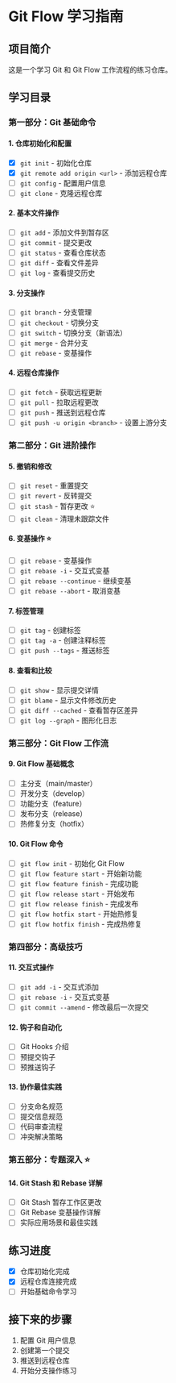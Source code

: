 # Git Flow 学习指南

## 项目简介
这是一个学习 Git 和 Git Flow 工作流程的练习仓库。

## 学习目录

### 第一部分：Git 基础命令
#### 1. 仓库初始化和配置
- [x] `git init` - 初始化仓库
- [x] `git remote add origin <url>` - 添加远程仓库
- [ ] `git config` - 配置用户信息
- [ ] `git clone` - 克隆远程仓库

#### 2. 基本文件操作
- [ ] `git add` - 添加文件到暂存区
- [ ] `git commit` - 提交更改
- [ ] `git status` - 查看仓库状态
- [ ] `git diff` - 查看文件差异
- [ ] `git log` - 查看提交历史

#### 3. 分支操作
- [ ] `git branch` - 分支管理
- [ ] `git checkout` - 切换分支
- [ ] `git switch` - 切换分支（新语法）
- [ ] `git merge` - 合并分支
- [ ] `git rebase` - 变基操作

#### 4. 远程仓库操作
- [ ] `git fetch` - 获取远程更新
- [ ] `git pull` - 拉取远程更改
- [ ] `git push` - 推送到远程仓库
- [ ] `git push -u origin <branch>` - 设置上游分支

### 第二部分：Git 进阶操作
#### 5. 撤销和修改
- [ ] `git reset` - 重置提交
- [ ] `git revert` - 反转提交
- [ ] `git stash` - 暂存更改 ⭐
- [ ] `git clean` - 清理未跟踪文件

#### 6. 变基操作 ⭐
- [ ] `git rebase` - 变基操作
- [ ] `git rebase -i` - 交互式变基
- [ ] `git rebase --continue` - 继续变基
- [ ] `git rebase --abort` - 取消变基

#### 7. 标签管理
- [ ] `git tag` - 创建标签
- [ ] `git tag -a` - 创建注释标签
- [ ] `git push --tags` - 推送标签

#### 8. 查看和比较
- [ ] `git show` - 显示提交详情
- [ ] `git blame` - 显示文件修改历史
- [ ] `git diff --cached` - 查看暂存区差异
- [ ] `git log --graph` - 图形化日志

### 第三部分：Git Flow 工作流
#### 9. Git Flow 基础概念
- [ ] 主分支（main/master）
- [ ] 开发分支（develop）
- [ ] 功能分支（feature）
- [ ] 发布分支（release）
- [ ] 热修复分支（hotfix）

#### 10. Git Flow 命令
- [ ] `git flow init` - 初始化 Git Flow
- [ ] `git flow feature start` - 开始新功能
- [ ] `git flow feature finish` - 完成功能
- [ ] `git flow release start` - 开始发布
- [ ] `git flow release finish` - 完成发布
- [ ] `git flow hotfix start` - 开始热修复
- [ ] `git flow hotfix finish` - 完成热修复

### 第四部分：高级技巧
#### 11. 交互式操作
- [ ] `git add -i` - 交互式添加
- [ ] `git rebase -i` - 交互式变基
- [ ] `git commit --amend` - 修改最后一次提交

#### 12. 钩子和自动化
- [ ] Git Hooks 介绍
- [ ] 预提交钩子
- [ ] 预推送钩子

#### 13. 协作最佳实践
- [ ] 分支命名规范
- [ ] 提交信息规范
- [ ] 代码审查流程
- [ ] 冲突解决策略

### 第五部分：专题深入 ⭐
#### 14. Git Stash 和 Rebase 详解
- [ ] Git Stash 暂存工作区更改
- [ ] Git Rebase 变基操作详解
- [ ] 实际应用场景和最佳实践

## 练习进度
- [x] 仓库初始化完成
- [x] 远程仓库连接完成
- [ ] 开始基础命令学习

## 接下来的步骤
1. 配置 Git 用户信息
2. 创建第一个提交
3. 推送到远程仓库
4. 开始分支操作练习
